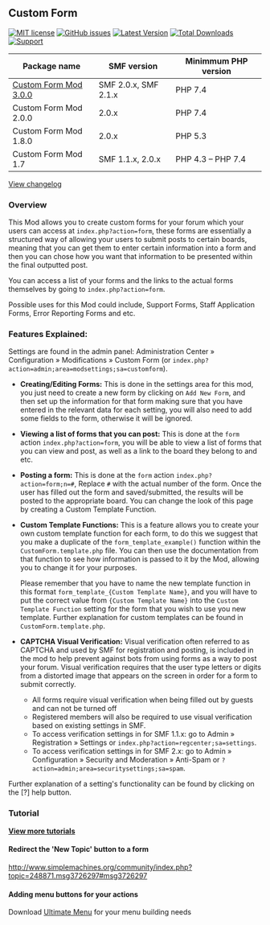 ## Custom Form
[![MIT license](http://img.shields.io/badge/license-MIT-009999.svg)](http://opensource.org/licenses/MIT)
[![GitHub issues](https://img.shields.io/github/issues/live627/smf-custom-forms.svg)](https://github.com/live627/smf-ultimate-menu/issues)
[![Latest Version](https://img.shields.io/github/release/live627/smf-custom-forms.svg)](https://github.com/live627/smf-ultimate-menu/releases)
[![Total Downloads](https://img.shields.io/github/downloads/live627/smf-custom-forms/total.svg)](https://github.com/live627/elk-um/releases)
[![Support](http://img.shields.io/badge/PayPal-$-009966.svg)](https://www.paypal.me/JohnRayes)

Package name | SMF version | Minimmum PHP version
--- | --- | ---
[Custom Form Mod 3.0.0](https://github.com/live627/smf-custom-forms/releases/download/v3.0.0/custom-forms_3-0-0.tgz) | SMF 2.0.x, SMF 2.1.x | PHP 7.4
Custom Form Mod 2.0.0 | 2.0.x | PHP 7.4
Custom Form Mod 1.8.0 | 2.0.x | PHP 5.3
Custom Form Mod 1.7 | SMF 1.1.x, 2.0.x | PHP 4.3 – PHP 7.4

[View changelog](https://github.com/live627/smf-custom-forms/blob/master/CHANGELOG.md)

### Overview
This Mod allows you to create custom forms for your forum which your users can access at `index.php?action=form`, these forms are essentially a structured way of allowing your users to submit posts to certain boards, meaning that you can get them to enter certain information into a form and then you can chose how you want that information to be presented within the final outputted post.

You can access a list of your forms and the links to the actual forms themselves by going to `index.php?action=form`.

Possible uses for this Mod could include, Support Forms, Staff Application Forms, Error Reporting Forms and etc.

### Features Explained:
Settings are found in the admin panel: Administration Center » Configuration » Modifications » Custom Form (or `index.php?action=admin;area=modsettings;sa=customform`).

- **Creating/Editing Forms:** This is done in the settings area for this mod, you just need to create a new form by clicking on `Add New Form`, and then set up the information for that form making sure that you have entered in the relevant data for each setting, you will also need to add some fields to the form, otherwise it will be ignored.

- **Viewing a list of forms that you can post:** This is done at the `form` action `index.php?action=form`, you will be able to view a list of forms that you can view and post, as well as a link to the board they belong to and etc.

- **Posting a form:** This is done at the `form` action `index.php?action=form;n=#`, Replace `#` with the actual number of the form. Once the user has filled out the form and saved/submitted, the results will be posted to the appropriate board. You can change the look of this page by creating a Custom Template Function.

- **Custom Template Functions:** This is a feature allows you to create your own custom template function for each form, to do this we suggest that you make a duplicate of the `form_template_example()` function within the `CustomForm.template.php` file. You can then use the documentation from that function to see how information is passed to it by the Mod, allowing you to change it for your purposes.

  Please remember that you have to name the new template function in this format `form_template_{Custom Template Name}`, and you will have to put the correct value from `{Custom Template Name}` into the `Custom Template Function` setting for the form that you wish to use you new template. Further explanation for custom templates can be found in `CustomForm.template.php`.

- **CAPTCHA Visual Verification:** Visual verification often referred to as CAPTCHA and used by SMF for registration and posting, is included in the mod to help prevent against bots from using forms as a way to post your forum. Visual verification requires that the user type letters or digits from a distorted image that appears on the screen in order for a form to submit correctly.
  - All forms require visual verification when being filled out by guests and can not be turned off
  - Registered members will also be required to use visual verification based on existing settings in SMF.
  - To access verification settings in for SMF 1.1.x: go to Admin » Registration » Settings or `index.php?action=regcenter;sa=settings`.
  - To access verification settings in for SMF 2.x: go to Admin » Configuration » Security and Moderation » Anti-Spam or `?action=admin;area=securitysettings;sa=spam`.

Further explanation of a setting's functionality can be found by clicking on the [?] help button.

### Tutorial
**[View more tutorials](https://github.com/live627/smf-custom-forms/tree/main/docs)**
#### Redirect the 'New Topic' button to a form
http://www.simplemachines.org/community/index.php?topic=248871.msg3726297#msg3726297

#### Adding menu buttons for your actions
Download [Ultimate Menu](https://custom.simplemachines.org/index.php?mod=3674) for your menu building needs
